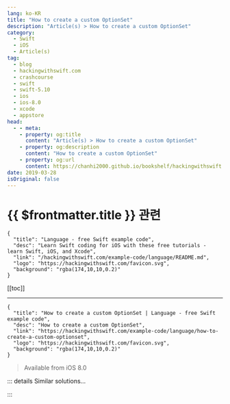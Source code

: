 ```yaml
---
lang: ko-KR
title: "How to create a custom OptionSet"
description: "Article(s) > How to create a custom OptionSet"
category:
  - Swift
  - iOS
  - Article(s)
tag: 
  - blog
  - hackingwithswift.com
  - crashcourse
  - swift
  - swift-5.10
  - ios
  - ios-8.0
  - xcode
  - appstore
head:
  - - meta:
    - property: og:title
      content: "Article(s) > How to create a custom OptionSet"
    - property: og:description
      content: "How to create a custom OptionSet"
    - property: og:url
      content: https://chanhi2000.github.io/bookshelf/hackingwithswift.com/example-code/language/how-to-create-a-custom-optionset.html
date: 2019-03-28
isOriginal: false
---
```


# {{ $frontmatter.title }} 관련

```component VPCard
{
  "title": "Language - free Swift example code",
  "desc": "Learn Swift coding for iOS with these free tutorials - learn Swift, iOS, and Xcode",
  "link": "/hackingwithswift.com/example-code/language/README.md",
  "logo": "https://hackingwithswift.com/favicon.svg",
  "background": "rgba(174,10,10,0.2)"
}
```

[[toc]]

---

```component VPCard
{
  "title": "How to create a custom OptionSet | Language - free Swift example code",
  "desc": "How to create a custom OptionSet",
  "link": "https://hackingwithswift.com/example-code/language/how-to-create-a-custom-optionset",
  "logo": "https://hackingwithswift.com/favicon.svg",
  "background": "rgba(174,10,10,0.2)"
}
```

> Available from iOS 8.0

<!-- TODO: 작성 -->

<!-- 
Option sets are similar to enums, but they are designed to work as a set so you can use more than one at a time. For example, when using the `range(of:)` method of a string, you can specify `.caseInsensitive` to have the search ignore case, you can specify `.backwards` to have the search start from the end of the string, or you can combine the two:

```swift
let string = "The rain in Spain"
let range = string.range(of: "rain", options: [.caseInsensitive, .backwards])
```

That searches through the string backwards and ignoring case - we provided both options at the same time. This functionality looks like an enum, but it can also be treated as an array; Swift figures it out for you.

You can write your own by making a custom struct that conforms to the `OptionSet` protocol, and it doesn’t take much:

1. Create a constant describing what the underlying value is - it’s normally an integer, but you need to be specific. 
<li>Make static instances of your struct for each option you want to represent.
<li>Each of those should have a unique raw value, so its common to use bit-shifting to avoid mistakes.
<li>Add any groups of those instances as new statics.

To demonstrate this, let’s create a `UserRoles` struct that defines roles a user might have in a GitHub account: they can create things, destroy things, and get the status of things.

All three of those roles need unique raw values, so we’re going to use bit shifting - `1 << 0`, `1 << 1`, and so on - to make that clear.

Here’s how it looks in Swift:

```swift
struct UserRoles: OptionSet {
    let rawValue: Int

    static let status = UserRoles(rawValue: 1 << 0)
    static let create = UserRoles(rawValue: 1 << 1)
    static let destroy = UserRoles(rawValue: 1 << 2)
    static let all: UserRoles = [.status, .create, .destroy]
}
```

You can now use any of those roles by themselves or in an array:

```swift
let roles1: UserRoles = [.create]
let roles2: UserRoles = [.create, .destroy]
let roles3: UserRoles = [.create, .destroy, .status]
let roles4 = UserRoles.all
```

-->

::: details Similar solutions…

<!--
/quick-start/swiftui/how-to-create-and-compose-custom-views">How to create and compose custom views 
/example-code/uikit/how-to-create-live-playgrounds-in-xcode">How to create live playgrounds in Xcode 
/quick-start/swiftui/how-to-create-a-custom-transition">How to create a custom transition 
/quick-start/swiftui/how-to-create-custom-animated-drawings-with-timelineview-and-canvas">How to create custom animated drawings with TimelineView and Canvas 
/example-code/core-haptics/how-to-play-custom-vibrations-using-core-haptics">How to play custom vibrations using Core Haptics</a>
-->

:::


